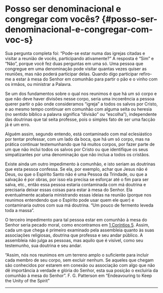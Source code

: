 # Posso ser denominacional e congregar com vocês? {#posso-ser-denominacional-e-congregar-com-voc-s}

Sua pergunta completa foi: “Pode-se estar numa das igrejas citadas e visitar a reunião de vocês, participando ativamente?” A resposta é “Sim” e “Não”, porque você fez duas perguntas em uma só. Uma pessoa que congregue em uma denominação pode visitar quantas vezes quiser as reuniões, mas não poderá participar delas. Quando digo participar refiro-me a estar à mesa do Senhor em comunhão para partir o pão e o vinho com os irmãos, ou ministrar a Palavra.

Se um dos fundamentos sobre o qual nos reunimos é que há um só corpo e que não deve haver divisões nesse corpo, seria uma incoerência a pessoa querer partir o pão onde consideramos “igreja” a todos os salvos por Cristo, e ao mesmo tempo continuar em comunhão com alguma seita ou heresia (no sentido bíblico a palavra significa “divisão” ou “escolha”), independente das doutrinas que tal seita professe, pois o simples fato de ser uma facção já é um erro.

Alguém assim, segundo entendo, está contaminado com mal eclesiástico por tentar professar, com um lado da boca, que há um só corpo, mas na prática continuar testemunhando que há muitos corpos, por fazer parte de um que não inclui todos os salvos por Cristo ou que identifique os seus simpatizantes por uma denominação que não inclua a todos os cristãos.

Existe ainda um outro impedimento à comunhão, e isto seriam as doutrinas que esta pessoa confessa. Se ela, por exemplo, achar que Jesus não é Deus, ou que o Espírito Santo não é uma Pessoa da Trindade, ou que a salvação é por obras, por isso ela precisa se esforçar até o fim para ser salva, etc., então essa pessoa estaria contaminada com má doutrina e precisaria deixar essas coisas para estar à mesa do Senhor. Ela eventualmente acabaria ministrando essas ideias na reunião (porque nos reunimos entendendo que o Espírito pode usar quem ele quer) e contaminaria outros com sua má doutrina. “Um pouco de fermento leveda toda a massa”.

O terceiro impedimento para tal pessoa estar em comunhão à mesa do Senhor seria pecado moral, como encontramos em [1 Coríntios 5](http://bibliaonline.com.br/acf/1co/5). Assim, cada um que chega é primeiro examinado pela assembleia quanto às suas associações religiosas, doutrina que professa e seu andar público. A assembleia não julga as pessoas, mas aquilo que é visível, como seu testemunho, sua doutrina e seu andar.

“Assim, nós nos reunimos em um terreno amplo o suficiente para incluir cada membro de seu corpo, sem excluir nenhum. Se aqueles que chegam são conhecidos por estarem em conexão ou associação com algo que não dê importância à verdade e glória do Senhor, esta sua posição o excluiria da comunhão à mesa do Senhor”. F. G. Patterson em “Endeavouring to Keep the Unity of the Spirit”

*****